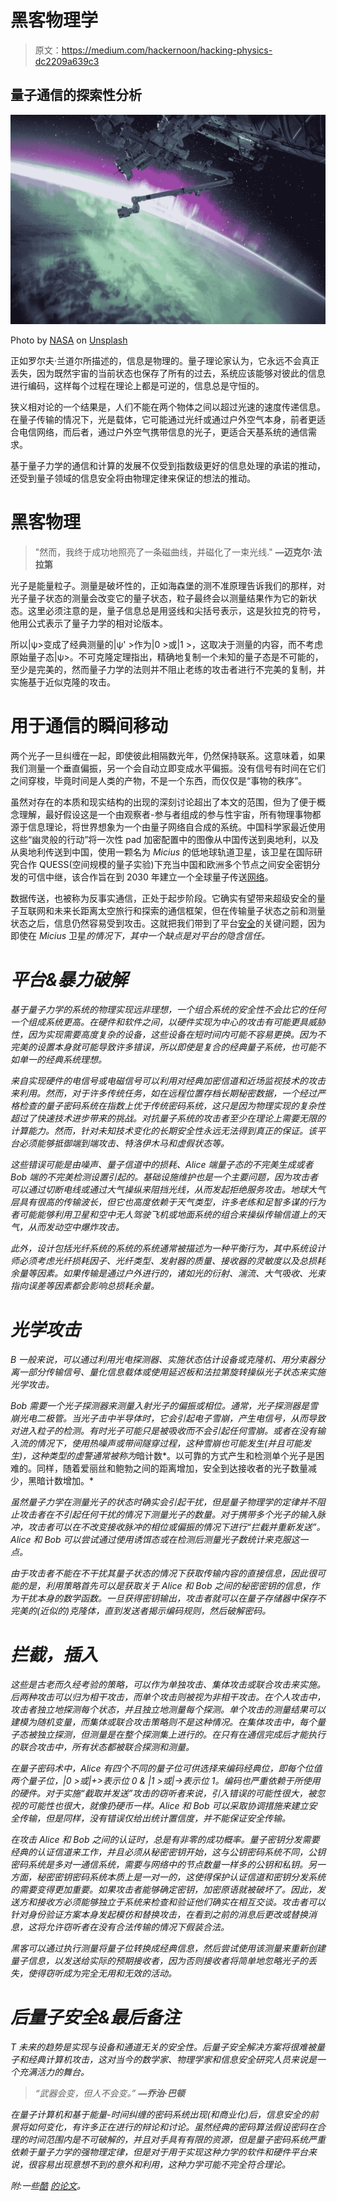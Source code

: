 # 黑客物理学

> 原文：<https://medium.com/hackernoon/hacking-physics-dc2209a639c3>

## 量子通信的探索性分析

![](img/e681696cfec9b4ce54829a357db9ee0e.png)

Photo by [NASA](https://unsplash.com/@nasa?utm_source=medium&utm_medium=referral) on [Unsplash](https://unsplash.com?utm_source=medium&utm_medium=referral)

正如罗尔夫·兰道尔所描述的，信息是物理的。量子理论家认为，它永远不会真正丢失，因为既然宇宙的当前状态也保存了所有的过去，系统应该能够对彼此的信息进行编码，这样每个过程在理论上都是可逆的，信息总是守恒的。

狭义相对论的一个结果是，人们不能在两个物体之间以超过光速的速度传递信息。在量子传输的情况下，光是载体，它可能通过光纤或通过户外空气本身，前者更适合电信网络，而后者，通过户外空气携带信息的光子，更适合天基系统的通信需求。

基于量子力学的通信和计算的发展不仅受到指数级更好的信息处理的承诺的推动，还受到量子领域的信息安全将由物理定律来保证的想法的推动。

# **黑客物理**

> "然而，我终于成功地照亮了一条磁曲线，并磁化了一束光线." **—迈克尔·法拉第**

光子是能量粒子。测量是破坏性的，正如海森堡的测不准原理告诉我们的那样，对光子量子状态的测量会改变它的量子状态，粒子最终会以测量结果作为它的新状态。这里必须注意的是，量子信息总是用竖线和尖括号表示，这是狄拉克的符号，他用公式表示了量子力学的相对论版本。

所以|ψ>变成了经典测量的|ψ' >作为|0 >或|1 >，这取决于测量的内容，而不考虑原始量子态|ψ>。不可克隆定理指出，精确地复制一个未知的量子态是不可能的，至少是完美的，然而量子力学的法则并不阻止老练的攻击者进行不完美的复制，并实施基于近似克隆的攻击。

# **用于通信的瞬间移动**

两个光子一旦纠缠在一起，即使彼此相隔数光年，仍然保持联系。这意味着，如果我们测量一个垂直偏振，另一个会自动立即变成水平偏振。没有信号有时间在它们之间穿梭，毕竟时间是人类的产物，不是一个东西，而仅仅是“事物的秩序”。

虽然对存在的本质和现实结构的出现的深刻讨论超出了本文的范围，但为了便于概念理解，最好假设这是一个由观察者-参与者组成的参与性宇宙，所有物理事物都源于信息理论，将世界想象为一个由量子网络自合成的系统。中国科学家最近使用这些“幽灵般的行动”将一次性 pad 加密配置中的图像从中国传送到奥地利，以及从奥地利传送到中国，使用一颗名为 *Micius* 的低地球轨道卫星，该卫星在国际研究合作 QUESS(空间规模的量子实验)下充当中国和欧洲多个节点之间安全密钥分发的可信中继，该合作旨在到 2030 年建立一个全球量子传送[网络](https://hackernoon.com/tagged/network)。

数据传送，也被称为反事实通信，正处于起步阶段。它确实有望带来超级安全的量子互联网和未来长距离太空旅行和探索的通信框架，但在传输量子状态之前和测量状态之后，信息仍然容易受到攻击。这就把我们带到了平台[安全](https://hackernoon.com/tagged/security)的关键问题，因为即使在 *Micius* 卫星*的情况下，其中一个缺点是对平台的隐含信任。*

# ***平台&暴力破解***

*基于量子力学的系统的物理实现远非理想，一个组合系统的安全性不会比它的任何一个组成系统更高。在硬件和软件之间，以硬件实现为中心的攻击有可能更具威胁性，因为实现需要高度复杂的设备，这些设备在短时间内可能不容易更换。因为不完美的设置本身就可能导致许多错误，所以即使是复合的经典量子系统，也可能不如单一的经典系统理想。*

*来自实现硬件的电信号或电磁信号可以利用对经典加密信道和近场监视技术的攻击来利用。然而，对于许多传统任务，如在远程位置存档长期秘密数据，一个经过严格检查的量子密码系统在指数上优于传统密码系统，这只是因为物理实现的复杂性超过了快速技术进步带来的挑战。对抗量子系统的攻击者至少在理论上需要无限的计算能力。然而，针对未知技术变化的长期安全性永远无法得到真正的保证。该平台必须能够抵御端到端攻击、特洛伊木马和虚假状态等。*

*这些错误可能是由噪声、量子信道中的损耗、Alice 端量子态的不完美生成或者 Bob 端的不完美检测设置引起的。基础设施维护也是一个主要问题，因为攻击者可以通过切断电线或通过大气操纵来阻挡光线，从而发起拒绝服务攻击。地球大气层具有很高的传输波长，但它也高度依赖于天气类型，许多老练和足智多谋的行为者可能能够利用卫星和空中无人驾驶飞机或地面系统的组合来操纵传输信道上的天气，从而发动空中爆炸攻击。*

*此外，设计包括光纤系统的系统的系统通常被描述为一种平衡行为，其中系统设计师必须考虑光纤损耗因子、光纤类型、发射器的质量、接收器的灵敏度以及总损耗余量等因素。如果传输是通过户外进行的，诸如光的衍射、湍流、大气吸收、光束指向误差等因素都会影响总损耗余量。*

# ***光学攻击***

*B 一般来说，可以通过利用光电探测器、实施状态估计设备或克隆机、用分束器分离一部分传输信号、量化信息载体或使用延迟板和法拉第旋转操纵光子状态来实施光学攻击。*

*Bob 需要一个光子探测器来测量入射光子的偏振或相位。通常，光子探测器是雪崩光电二极管。当光子击中半导体时，它会引起电子雪崩，产生电信号，从而导致对进入粒子的检测。有时光子可能只是被吸收而不会引起任何雪崩。或者在没有输入流的情况下，使用热噪声或带间隧穿过程，这种雪崩也可能发生(并且可能发生)，这种类型的虚警通常被称为*暗计数*。以可靠的方式产生和检测单个光子是困难的。同样，随着爱丽丝和鲍勃之间的距离增加，安全到达接收者的光子数量减少，黑暗计数增加。*

*虽然量子力学在测量光子的状态时确实会引起干扰，但是量子物理学的定律并不阻止攻击者在不引起任何干扰的情况下测量光子的数量。对于携带多个光子的输入脉冲，攻击者可以在不改变接收脉冲的相位或偏振的情况下进行“拦截并重新发送”。Alice 和 Bob 可以尝试通过使用诱饵态或在检测后测量光子数统计来克服这一点。*

*由于攻击者不能在不干扰其量子状态的情况下获取传输内容的直接信息，因此很可能的是，利用策略首先可以是获取关于 Alice 和 Bob 之间的秘密密钥的信息，作为干扰本身的数学函数。一旦获得密钥输出，攻击者就可以在量子存储器中保存不完美的(近似的)克隆体，直到发送者揭示编码规则，然后破解密码。*

# ***拦截，插入***

*这些是古老而久经考验的策略，可以作为单独攻击、集体攻击或联合攻击来实施。后两种攻击可以归为相干攻击，而单个攻击则被视为非相干攻击。在个人攻击中，攻击者独立地探测每个状态，并且独立地测量每个探测。单个攻击的测量结果可以建模为随机变量，而集体或联合攻击策略则不是这种情况。在集体攻击中，每个量子态被独立探测，但测量是在整个探测集上进行的。在只有在通信完成后才能执行的联合攻击中，所有状态都被联合探测和测量。*

*在量子密码术中，Alice 有四个不同的量子位可供选择来编码经典位，即每个位值两个量子位，|0 >或|+>表示位 0 & |1 >或|->表示位 1。编码也严重依赖于所使用的硬件。对于实施“截取并发送”攻击的窃听者来说，引入错误的可能性很大，被忽视的可能性也很大，就像扔硬币一样。Alice 和 Bob 可以采取协调措施来建立安全传输，但是同样，没有错误仅给出统计置信度，并不能保证安全传输。*

*在攻击 Alice 和 Bob 之间的认证时，总是有非零的成功概率。量子密钥分发需要经典的认证信道来工作，并且必须从秘密密钥开始，这与公钥密码系统不同，公钥密码系统是多对一通信系统，需要与网络中的节点数量一样多的公钥和私钥。另一方面，秘密密钥密码系统本质上是一对一的，这使得保护认证信道和密钥分发系统的需要变得更加重要。如果攻击者能够确定密钥，加密原语就被破坏了。因此，发送方和接收方必须能够独立于系统来检查和验证他们确实在相互交谈。攻击者可以针对身份验证方案本身发起模仿和替换攻击，在看到之前的消息后更改或替换消息，这将允许窃听者在没有合法传输的情况下假装合法。*

*黑客可以通过执行测量将量子位转换成经典信息，然后尝试使用该测量来重新创建量子信息，以发送给实际的预期接收者，因为否则接收者将简单地忽略光子的丢失，使得窃听成为完全无用和无效的活动。*

# ***后量子安全&最后备注***

*T 未来的趋势是实现与设备和通道无关的安全性。后量子安全解决方案将很难被量子和经典计算机攻击，这对当今的数学家、物理学家和信息安全研究人员来说是一个充满活力的舞台。*

> *“武器会变，但人不会变。” **—乔治·巴顿***

*在量子计算机和基于能量-时间纠缠的密码系统出现(和商业化)后，信息安全的前景将如何变化，有许多正在进行的辩论和讨论。虽然经典的密码算法假设密码在合理的时间范围内是不可破解的，并且对手具有有限的资源，但是量子密码系统严重依赖于量子力学的强物理定律，但是对于用于实现这种力学的软件和硬件平台来说，很容易出现意想不到的意外和利用，这种力学可能不完全符合理论。*

*附:一些[酷](https://arxiv.org/abs/1902.10423) [的论文](https://arxiv.org/abs/1901.08873)。*